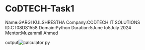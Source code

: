 # CoDTECH-Task1
Name:GARGI KULSHRESTHA
Company:CODTECH IT SOLUTIONS
ID:CT08DS1558
Domain:Python
Duration:5June to5July 2024
Mentor:Muzammil Ahmed  

output![calculator  py](https://github.com/Gargikulshrestha123/CoDTECH-Task1/assets/174414172/e5ab932d-d9ed-46da-9516-e573190befd3)
